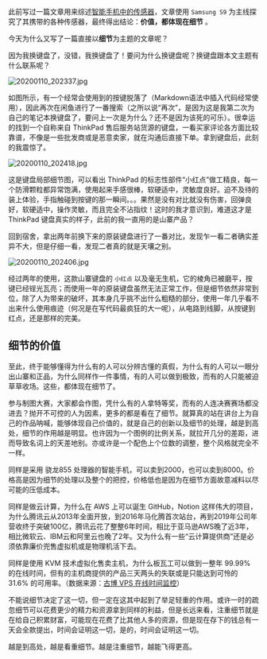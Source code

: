 此前写过一篇文章用来综述[智能手机中的传感器](https://blog.frytea.com/archives/97/)，文章使用 `Samsung S9` 为主线探究了其携带的各种传感器，最终得出结论：**价值，都体现在细节** 。

今天为什么又写了一篇直接以**细节**为主题的文章呢？

因为我换键盘了，没错，我换键盘了！要问为什么换键盘呢？换键盘跟本文主题有什么联系呢？

![20200110_202337.jpg](https://imagehost-cdn.frytea.com/images/2020/01/10/20200110_202337.jpg)

如图所示，有一个经常会使用到的按键脱落了（Markdown语法中插入代码经常使用），因此再次在闲鱼进行了一番搜索（之所以说“再次”，是因为这是我第二次为自己的笔记本换键盘了，要问上一次是为什么？还不是因为该死的可乐）。很幸运的找到一个自称来自 ThinkPad 售后服务站货源的键盘，一看买家评论各方面比较靠谱，不像是一些批发商或是恶意卖家，就在沟通后直接下单。拿到键盘后，此刻的我震惊了。

![20200110_202418.jpg](https://imagehost-cdn.frytea.com/images/2020/01/10/20200110_202418.jpg)

这是键盘局部细节图，可以看出 ThinkPad 的标志性部件“小红点”做工精良，每一个防滑颗粒都异常饱满，使用起来手感很棒，软硬适中，灵敏度良好。迫不及待的装上体验，手指触碰到按键的那一瞬间。。。果然是没有对比就没有伤害，回弹良好，软硬适中，操作灵敏，而且完全不沾指纹！这时的我才意识到，难道这才是 ThinkPad 键盘真实的样子，此前的我一直用的是山寨产品？

回到宿舍，拿出两年前换下来的原装键盘进行了一番对比，发现乍一看二者确实差异不大，但是仔细一看，发现二者真的就是天壤之别。

![20200110_202406.jpg](https://imagehost-cdn.frytea.com/images/2020/01/10/20200110_202406.jpg)

经过两年的使用，这款山寨键盘的 `小红点` 以及毫无生机，它的棱角已被磨平，按键已经锃光瓦亮；而使用一年的原装键盘虽然无法正常工作，但是细节依然非常到位，除了人为带来的破坏，其本身几乎挑不出什么粗糙的部分，使用一年几乎看不出来什么使用痕迹（何况是在写代码最疯狂的大一呢），从电路到线脚，从按键到红点，还是那样的完美。

## 细节的价值

至此，终于能够懂得为什么有的人可以分辨古懂的真假，为什么有的人可以一眼分出山寨和正品，为什么同样作一件事情，有的人可以做到极致，而有的人只能被迫草草收场。这些，都体现在细节了。

参与制图大赛，大家都会作图，凭什么有的人拿特等奖，而有的人连决赛赛场都没进去？抛开不可控的人为因素，更多的都是看在了细节。就算真的站在讲台上为自己的作品呐喊，能够体现自己价值的，就是自己的创新以及细节的处理，越是到高处，细节的作用越是明显。也许因为一个图例的比例关系，就拉开几分的差距，进而导致名词上的天差地别。亦或许是一个配色上个位数的调整，整个风格就完全不一样。

同样是采用 骁龙855 处理器的智能手机，可以卖到2000，也可以卖到8000。价格高是因为细节的处理以及整个的把控，价格低也是因为在细节方面故意减料以尽可能的压低成本。

同样是做云计算，为什么在 AWS 上可以诞生 GitHub，Notion 这样伟大的项目，为什么腾讯云从2013年全面开放，到2016年马化腾首次站台，再到2019年公司年营收终于突破100亿，腾讯云花了整整6年时间，相比于亚马逊AWS晚了近3年，相比微软云、IBM云和阿里云也晚了2年。又为什么有一些“云计算提供商”还是必须依靠廉价兜售虚拟机或是物理机活下去。

同样是使用 KVM 技术虚拟化售卖主机，为什么板瓦工可以做到一整年 99.99% 的在线时间，但有的主机商提供的产品三天两头的失联或是只能达到可怜的 31.6% 的可用率。（数据来源：[古博 VPS 在线时间监控](http://w3.gubo.org/status/)）

不能说细节决定了这一切，但一定在这其中起到了举足轻重的作用。或许一时的疏忽细节可以花费更少的精力和资源拿到同样的利益，但是长远来看，注重细节就是在给自己积累财富，可能现在花费了比其他人多的资源，但是现在存下的钱总有一天会全款提出，时间会证明这一切，是的，时间会证明这一切。

越是到高处，越是看重细节。越是注重细节，越能飞得更高。
